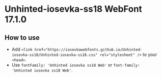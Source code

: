 # Unhinted-iosevka-ss18 WebFont 17.1.0

## How to use

- Add `<link href="https://iosevkawebfonts.github.io/Unhinted-iosevka-ss18/Unhinted-iosevka-ss18.css" rel="stylesheet" />` to your `<head>`.
- Use `fontFamily: 'Unhinted iosevka ss18 Web'` or `font-family: 'Unhinted iosevka ss18 Web'`.
